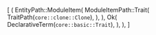 [
    (
        EntityPath::ModuleItem(
            ModuleItemPath::Trait(
                TraitPath(`core::clone::Clone`),
            ),
        ),
        Ok(
            DeclarativeTerm(`core::basic::Trait`),
        ),
    ),
]